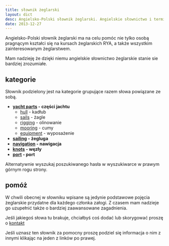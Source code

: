 ```yaml
---
title: słownik żeglarski 
layout: dict
desc: Angielsko-Polski słownik żeglarski. Angielskie słownictwo i terminologia żeglarska pomocna w ukończeniu kursów RYA. 
date: 2013-12-27
---
```

Angielsko-Polski słownik żeglarski ma na celu pomóc nie tylko osobą pragnącym kształci się na kursach żeglarskich RYA, 
a także wszystkim zainteresowanym żeglarstwem.   

Mam nadzieję że dzięki niemu angielskie słownictwo żeglarskie stanie sie bardziej zrozumiałe.


kategorie
----------

Słownik podzielony jest na kategorie grupujące razem słowa powiązane ze sobą.

* **[yacht parts](/dict/yacht-parts/) - części jachtu**
    * [hull](/dict/yacht-parts/hull/) - kadłub
    * [sails](/dict/yacht-parts/sails/) - żagle
    * [rigging](/dict/yacht-parts/rigging/) - olinowanie      
    * [mooring](/dict/yacht-parts/mooring/) - cumy      
    * [equipment](/dict/yacht-parts/equipment/) - wyposażenie  
* **[sailing](/dict/sailing/) - żegluga** 
* **[navigation](/dict/navigation/) - nawigacja** 
* **[knots](/dict/knots/) - węzły** 
* **[port](/dict/port/) - port** 

Alternatywnie wyszukaj poszukiwanego hasła w wyszukiwarce w prawym górnym rogu strony.
  
  
pomóż
------

W chwili obecnej w słowniku wpisane są jedynie podstawowe pojęcia żeglarskie przydatne dla każdego członka załogi. 
Z czasem mam nadzieje go uzupełnić także o bardziej zaawansowane zagadnienia.

Jeśli jakiegoś słowa tu brakuje, chciałbyś coś dodać lub skorygować proszę o [kontakt](http://stryjski.net/arek/email.html)

Jeśli uznasz ten słownik za pomocny proszę podziel się informacja o nim z innymi klikając na jeden z linków po prawej.


